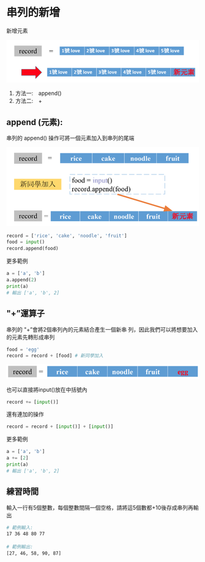 # 串列的新增

新增元素

![](<../../.gitbook/assets/image (69).png>)

1. 方法一:　append()
2. 方法二:　+

## append (元素):

串列的 append() 操作可將一個元素加入到串列的尾端

![](<../../.gitbook/assets/image (102).png>)

```python
record = ['rice', 'cake', 'noodle', 'fruit']
food = input()
record.append(food)
```

更多範例

```python
a = ['a', 'b']
a.append(2)
print(a)
# 輸出 ['a', 'b', 2]
```

## "+”運算子

串列的 "+”會將2個串列內的元素結合產生一個新串 列，因此我們可以將想要加入的元素先轉形成串列

```python
food = 'egg'
record = record + [food] # 新同學加入
```

![](<../../.gitbook/assets/image (80).png>)

也可以直接將input()放在中括號內

```python
record += [input()]
```

還有連加的操作

```python
record = record + [input()] + [input()]
```

更多範例

```python
a = ['a', 'b']
a += [2]
print(a)
# 輸出 ['a', 'b', 2]
```

## 練習時間

輸入一行有5個整數，每個整數間隔一個空格，請將這5個數都+10後存成串列再輸出

```bash
# 範例輸入:
17 36 48 80 77

# 範例輸出:
[27, 46, 58, 90, 87]
```
